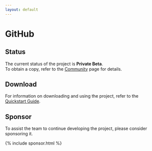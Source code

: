 ```yaml
---
layout: default
---
```


# GitHub


## Status

The current status of the project is **Private Beta**.  
To obtain a copy, refer to the [Community](/community.html) page for details.

## Download

For information on downloading and using the project, refer to the [Quickstart Guide](/users/docs/quickstart.html).

## Sponsor

To assist the team to continue developing the project, please consider sponsoring it.

{% include sponsor.html %}

